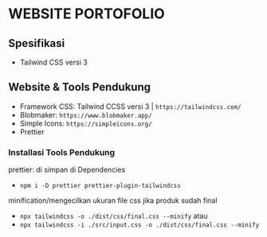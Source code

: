 # WEBSITE PORTOFOLIO

## Spesifikasi

- Tailwind CSS versi 3

## Website & Tools Pendukung

- Framework CSS: Tailwind CCSS versi 3 | `https://tailwindcss.com/`
- Blobmaker: `https://www.blobmaker.app/`
- Simple Icons: `https://simpleicons.org/`
- Prettier

### Installasi Tools Pendukung

prettier: di simpan di Dependencies

- `npm i -D prettier prettier-plugin-tailwindcss`

minification/mengecilkan ukuran file css jika produk sudah final

- `npx tailwindcss -o ./dist/css/final.css --minify`
  atau
- `npx tailwindcss -i ./src/input.css -o ./dist/css/final.css --minify`
